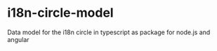 # i18n-circle-model
Data model for the i18n circle in typescript as package for node.js and angular
